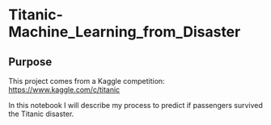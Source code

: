 # Titanic-Machine_Learning_from_Disaster

## Purpose

This project comes from a Kaggle competition: https://www.kaggle.com/c/titanic

In this notebook I will describe my process to predict if passengers survived the Titanic disaster. 